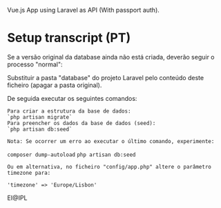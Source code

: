 Vue.js App using Laravel as API (With passport auth).

# Setup transcript (PT)
Se a versão original da database ainda não está criada, deverão seguir o processo "normal":

Substituir a pasta "database" do projeto Laravel pelo conteúdo deste ficheiro (apagar a pasta original).

De seguida executar os seguintes comandos: 

    Para criar a estrutura da base de dados:  
    `php artisan migrate`
    Para preencher os dados da base de dados (seed):
    `php artisan db:seed`

    Nota: Se ocorrer um erro ao executar o último comando, experimente:

`composer dump-autoload`
`php artisan db:seed`

    Ou em alternativa, no ficheiro "config/app.php" altere o parâmetro timezone para:

`'timezone' => 'Europe/Lisbon'` 

EI@IPL
